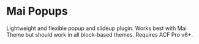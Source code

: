 # Mai Popups
Lightweight and flexible popup and slideup plugin. Works best with Mai Theme but should work in all block-based themes. Requires ACF Pro v6+.

